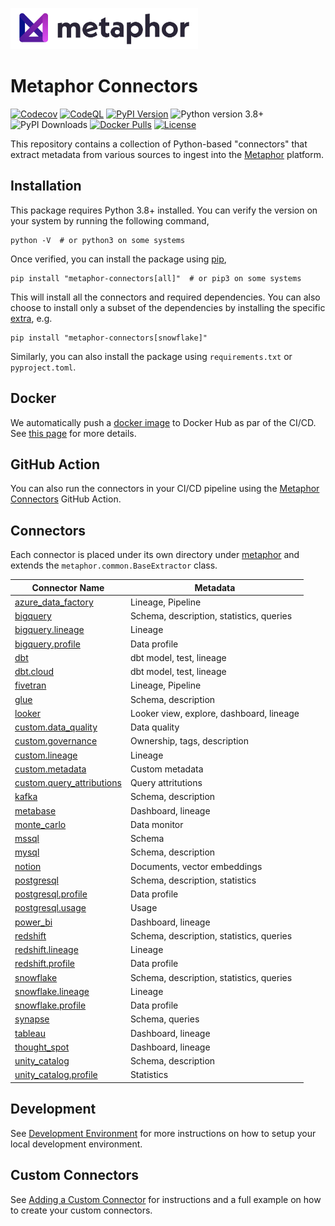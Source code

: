 <a href="https://metaphor.io"><img src="https://github.com/MetaphorData/connectors/raw/main/logo.png" width="300" /></a>

# Metaphor Connectors

[![Codecov](https://img.shields.io/codecov/c/github/MetaphorData/connectors)](https://app.codecov.io/gh/MetaphorData/connectors/tree/main)
[![CodeQL](https://github.com/MetaphorData/connectors/workflows/CodeQL/badge.svg)](https://github.com/MetaphorData/connectors/actions/workflows/codeql-analysis.yml)
[![PyPI Version](https://img.shields.io/pypi/v/metaphor-connectors)](https://pypi.org/project/metaphor-connectors/)
![Python version 3.8+](https://img.shields.io/badge/python-3.8%2B-blue)
![PyPI Downloads](https://img.shields.io/pypi/dm/metaphor-connectors)
[![Docker Pulls](https://img.shields.io/docker/pulls/metaphordata/connectors)](https://hub.docker.com/r/metaphordata/connectors)
[![License](https://img.shields.io/github/license/MetaphorData/connectors)](https://github.com/MetaphorData/connectors/blob/master/LICENSE)

This repository contains a collection of Python-based "connectors" that extract metadata from various sources to ingest into the [Metaphor](https://metaphor.io) platform.

## Installation

This package requires Python 3.8+ installed. You can verify the version on your system by running the following command,

```shell
python -V  # or python3 on some systems
```

Once verified, you can install the package using [pip](https://docs.python.org/3/installing/index.html),

```shell
pip install "metaphor-connectors[all]"  # or pip3 on some systems
```

This will install all the connectors and required dependencies. You can also choose to install only a subset of the dependencies by installing the specific [extra](https://packaging.python.org/tutorials/installing-packages/#installing-setuptools-extras), e.g.

```shell
pip install "metaphor-connectors[snowflake]"
```

Similarly, you can also install the package using `requirements.txt` or `pyproject.toml`.

## Docker

We automatically push a [docker image](https://hub.docker.com/r/metaphordata/connectors) to Docker Hub as par of the CI/CD. See [this page](./docs/docker.md) for more details.

## GitHub Action

You can also run the connectors in your CI/CD pipeline using the [Metaphor Connectors](https://github.com/marketplace/actions/metaphor-connectors-github-action) GitHub Action.

## Connectors

Each connector is placed under its own directory under [metaphor](./metaphor) and extends the `metaphor.common.BaseExtractor` class.

| Connector Name                                                    | Metadata                                 |
|-------------------------------------------------------------------|------------------------------------------|  
| [azure_data_factory](metaphor/azure_data_factory/README.md)       | Lineage, Pipeline                        |
| [bigquery](metaphor/bigquery/README.md)                           | Schema, description, statistics, queries |
| [bigquery.lineage](metaphor/bigquery/lineage/README.md)           | Lineage                                  |
| [bigquery.profile](metaphor/bigquery/profile/README.md)           | Data profile                             |
| [dbt](metaphor/dbt/README.md)                                     | dbt model, test, lineage                 |
| [dbt.cloud](metaphor/dbt/cloud/README.md)                         | dbt model, test, lineage                 |
| [fivetran](metaphor/fivetran/README.md)                           | Lineage, Pipeline                        |
| [glue](metaphor/glue/README.md)                                   | Schema, description                      |
| [looker](metaphor/looker/README.md)                               | Looker view, explore, dashboard, lineage |
| [custom.data_quality](metaphor/custom/data_quality/README.md)     | Data quality                             |
| [custom.governance](metaphor/custom/governance/README.md)         | Ownership, tags, description             |
| [custom.lineage](metaphor/custom/lineage/README.md)               | Lineage                                  |
| [custom.metadata](metaphor/custom/metadata/README.md)             | Custom metadata                          |
| [custom.query_attributions](metaphor/custom/metadata/README.md)   | Query attritutions                       |
| [kafka](metaphor/kafka/README.md)                                 | Schema, description                      |
| [metabase](metaphor/metabase/README.md)                           | Dashboard, lineage                       |
| [monte_carlo](metaphor/monte_carlo/README.md)                     | Data monitor                             |
| [mssql](metaphor/mssql/README.md)                                 | Schema                                   |
| [mysql](metaphor/mysql/README.md)                                 | Schema, description                      |
| [notion](metaphor/notion/README.md)                               | Documents, vector embeddings             |
| [postgresql](metaphor/postgresql/README.md)                       | Schema, description, statistics          |
| [postgresql.profile](metaphor/postgresql/profile/README.md)       | Data profile                             |
| [postgresql.usage](metaphor/postgresql/usage/README.md)           | Usage                                    |
| [power_bi](metaphor/power_bi/README.md)                           | Dashboard, lineage                       |
| [redshift](metaphor/redshift/README.md)                           | Schema, description, statistics, queries |
| [redshift.lineage](metaphor/redshift/lineage/README.md)           | Lineage                                  |
| [redshift.profile](metaphor/redshift/profile/README.md)           | Data profile                             |
| [snowflake](metaphor/snowflake/README.md)                         | Schema, description, statistics, queries |
| [snowflake.lineage](metaphor/snowflake/lineage/README.md)         | Lineage                                  |
| [snowflake.profile](metaphor/snowflake/profile/README.md)         | Data profile                             |
| [synapse](metaphor/synapse//README.md)                            | Schema, queries                          |
| [tableau](metaphor/tableau/README.md)                             | Dashboard, lineage                       |
| [thought_spot](metaphor/thought_spot/README.md)                   | Dashboard, lineage                       |
| [unity_catalog](metaphor/unity_catalog/README.md)                 | Schema, description                      |
| [unity_catalog.profile](metaphor/unity_catalog/profile/README.md) | Statistics                               |

## Development

See [Development Environment](docs/develop.md) for more instructions on how to setup your local development environment.

## Custom Connectors

See [Adding a Custom Connector](docs/custom.md) for instructions and a full example on how to create your custom connectors.
